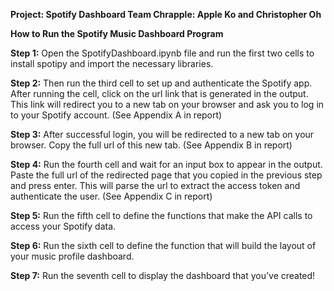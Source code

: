 **Project: Spotify Dashboard
Team Chrapple: Apple Ko and Christopher Oh**

**How to Run the Spotify Music Dashboard Program**

**Step 1:** Open the SpotifyDashboard.ipynb file and run the first two cells to install spotipy and import the necessary libraries.

**Step 2:** Then run the third cell to set up and authenticate the Spotify app. After running the cell, click on the url link that is generated in the output. This link will redirect you to a new tab on your browser and ask you to log in to your Spotify account. (See Appendix A in report)

**Step 3:** After successful login, you will be redirected to a new tab on your browser. Copy the full url of this new tab. (See Appendix B in report)

**Step 4:** Run the fourth cell and wait for an input box to appear in the output. Paste the full url of the redirected page that you copied in the previous step and press enter. This will parse the url to extract the access token and authenticate the user. (See Appendix C in report)

**Step 5:** Run the fifth cell to define the functions that make the API calls to access your Spotify data.

**Step 6:** Run the sixth cell to define the function that will build the layout of your music profile dashboard.

**Step 7:** Run the seventh cell to display the dashboard that you’ve created! 

